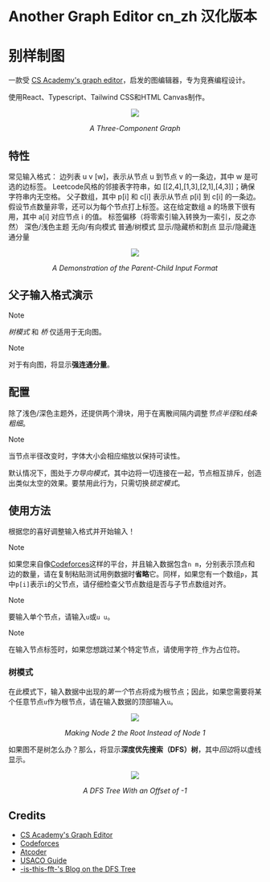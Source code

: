 # Another Graph Editor  cn_zh 汉化版本


# 别样制图

一款受 [CS Academy's graph editor](https://csacademy.com/app/graph_editor/)，启发的图编辑器，专为竞赛编程设计。

使用React、Typescript、Tailwind CSS和HTML Canvas制作。


<p align="center">
    <img src="screenshots/main.png?" />
</p>

<p align="center">
<em>A Three-Component Graph</em>
</p>

## 特性

常见输入格式：
边列表 u v [w]，表示从节点 u 到节点 v 的一条边，其中 w 是可选的边标签。
Leetcode风格的邻接表字符串，如 [[2,4],[1,3],[2,1],[4,3]]；确保字符串内无空格。
父子数组，其中 p[i] 和 c[i] 表示从节点 p[i] 到 c[i] 的一条边。
假设节点数量非零，还可以为每个节点打上标签。这在给定数组 a 的场景下很有用，其中 a[i] 对应节点 i 的值。
标签偏移（将零索引输入转换为一索引，反之亦然）
深色/浅色主题
无向/有向模式
普通/树模式
显示/隐藏桥和割点
显示/隐藏连通分量

<p align="center">
    <img src="screenshots/parentChild.png?" />
</p>

<p align="center">
<em>A Demonstration of the Parent-Child Input Format</em>
</p>

## 父子输入格式演示

> [!NOTE]
> *树模式* 和 *桥* 仅适用于无向图。

> [!NOTE]
> 对于有向图，将显示**强连通分量**。

## 配置

除了浅色/深色主题外，还提供两个滑块，用于在离散间隔内调整*节点半径*和*线条粗细*。

> [!NOTE]
> 当节点半径改变时，字体大小会相应缩放以保持可读性。

默认情况下，图处于*力导向模式*，其中边将一切连接在一起，节点相互排斥，创造出类似太空的效果。要禁用此行为，只需切换*锁定模式*。

## 使用方法

根据您的喜好调整输入格式并开始输入！

> [!NOTE]
> 如果您来自像[Codeforces](https://codeforces.com/)这样的平台，并且输入数据包含`n m`，分别表示顶点和边的数量，请在复制粘贴测试用例数据时**省略**它。同样，如果您有一个数组`p`，其中`p[i]`表示`i`的父节点，请仔细检查父节点数组是否与子节点数组对齐。

> [!NOTE]
> 要输入单个节点，请输入`u`或`u u`。

> [!NOTE]
> 在输入节点标签时，如果您想跳过某个特定节点，请使用字符`_`作为占位符。

### 树模式

在此模式下，输入数据中出现的*第一个*节点将成为根节点；因此，如果您需要将某个任意节点`u`作为根节点，请在输入数据的顶部输入`u`。

<p align="center">
    <img src="screenshots/twoRoot.png?" />
</p>

<p align="center">
<em>Making Node 2 the Root Instead of Node 1</em>
</p>

如果图不是树怎么办？那么，将显示**深度优先搜索（DFS）树**，其中*回边*将以虚线显示。

<p align="center">
    <img src="screenshots/dfsTree.png?" />
</p>

<p align="center">
<em>A DFS Tree With an Offset of -1</em>
</p>

## Credits

- [CS Academy's Graph Editor](https://csacademy.com/app/graph_editor/)
- [Codeforces](https://codeforces.com/)
- [Atcoder](https://atcoder.jp/)
- [USACO Guide](https://usaco.guide/)
- [-is-this-fft-'s Blog on the DFS Tree](https://codeforces.com/blog/entry/68138)
